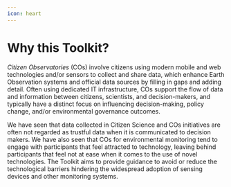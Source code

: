 ```yaml
---
icon: heart
---
```


# Why this Toolkit?

_Citizen Observatories_ (COs) involve citizens using modern mobile and web technologies and/or sensors to collect and share data, which enhance Earth Observation systems and official data sources by filling in gaps and adding detail. Often using dedicated IT infrastructure, COs support the flow of data and information between citizens, scientists, and decision-makers, and typically have a distinct focus on influencing decision-making, policy change, and/or environmental governance outcomes.

We have seen that data collected in Citizen Science and COs initiatives are often not regarded as trustful data when it is communicated to decision makers. We have also seen that COs for environmental monitoring tend to engage with participants that feel attracted to technology, leaving behind participants that feel not at ease when it comes to the use of novel technologies. The Toolkit aims to provide guidance to avoid or reduce the technological barriers hindering the widespread adoption of sensing devices and other monitoring systems.

